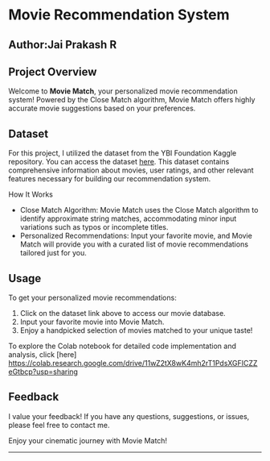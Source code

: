 # Movie Recommendation System

## Author:Jai Prakash R

## Project Overview

Welcome to **Movie Match**, your personalized movie recommendation system! Powered by the Close Match algorithm, Movie Match offers highly accurate movie suggestions based on your preferences.

## Dataset

For this project, I utilized the dataset from the YBI Foundation Kaggle repository. You can access the dataset [here](https://github.com/YBIFoundation/Dataset/raw/main/Customer%20Purchase.csv). This dataset contains comprehensive information about movies, user ratings, and other relevant features necessary for building our recommendation system.

How It Works

- Close Match Algorithm: Movie Match uses the Close Match algorithm to identify approximate string matches, accommodating minor input variations such as typos or incomplete titles.
- Personalized Recommendations: Input your favorite movie, and Movie Match will provide you with a curated list of movie recommendations tailored just for you.

## Usage

To get your personalized movie recommendations:
1. Click on the dataset link above to access our movie database.
2. Input your favorite movie into Movie Match.
3. Enjoy a handpicked selection of movies matched to your unique taste!

To explore the Colab notebook for detailed code implementation and analysis, click [here] https://colab.research.google.com/drive/11wZ2tX8wK4mh2rT1PdsXGFICZZeGtbcp?usp=sharing

## Feedback

I value your feedback! If you have any questions, suggestions, or issues, please feel free to contact me.

Enjoy your cinematic journey with Movie Match!

----

